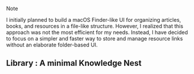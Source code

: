 > [!NOTE]
> I initially planned to build a macOS Finder-like UI for organizing articles, books, and resources in a file-like structure.
> However, I realized that this approach was not the most efficient for my needs. 
> Instead, I have decided to focus on a simpler and faster way to store and manage resource links without an elaborate folder-based UI.

## Library : A minimal Knowledge Nest

